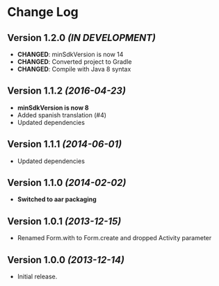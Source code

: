 Change Log
==========

Version 1.2.0 *(IN DEVELOPMENT)*
--------------------------------

* **CHANGED**: minSdkVersion is now 14
* **CHANGED**: Converted project to Gradle
* **CHANGED**: Compile with Java 8 syntax

Version 1.1.2 *(2016-04-23)*
----------------------------

* **minSdkVersion is now 8**
* Added spanish translation (#4)
* Updated dependencies

Version 1.1.1 *(2014-06-01)*
----------------------------

* Updated dependencies

Version 1.1.0 *(2014-02-02)*
----------------------------

* **Switched to aar packaging**

Version 1.0.1 *(2013-12-15)*
----------------------------

* Renamed Form.with to Form.create and dropped Activity parameter

Version 1.0.0 *(2013-12-14)*
----------------------------

* Initial release.
